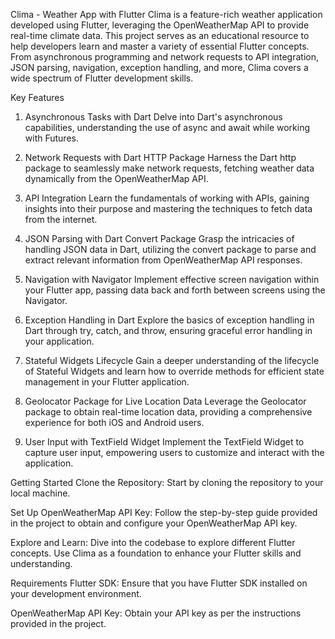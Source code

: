 Clima - Weather App with Flutter
Clima is a feature-rich weather application developed using Flutter, leveraging the OpenWeatherMap API to provide real-time climate data. This project serves as an educational resource to help developers learn and master a variety of essential Flutter concepts. From asynchronous programming and network requests to API integration, JSON parsing, navigation, exception handling, and more, Clima covers a wide spectrum of Flutter development skills.

Key Features
1. Asynchronous Tasks with Dart
Delve into Dart's asynchronous capabilities, understanding the use of async and await while working with Futures.

2. Network Requests with Dart HTTP Package
Harness the Dart http package to seamlessly make network requests, fetching weather data dynamically from the OpenWeatherMap API.

3. API Integration
Learn the fundamentals of working with APIs, gaining insights into their purpose and mastering the techniques to fetch data from the internet.

4. JSON Parsing with Dart Convert Package
Grasp the intricacies of handling JSON data in Dart, utilizing the convert package to parse and extract relevant information from OpenWeatherMap API responses.

5. Navigation with Navigator
Implement effective screen navigation within your Flutter app, passing data back and forth between screens using the Navigator.

6. Exception Handling in Dart
Explore the basics of exception handling in Dart through try, catch, and throw, ensuring graceful error handling in your application.

7. Stateful Widgets Lifecycle
Gain a deeper understanding of the lifecycle of Stateful Widgets and learn how to override methods for efficient state management in your Flutter application.

8. Geolocator Package for Live Location Data
Leverage the Geolocator package to obtain real-time location data, providing a comprehensive experience for both iOS and Android users.

9. User Input with TextField Widget
Implement the TextField Widget to capture user input, empowering users to customize and interact with the application.

Getting Started
Clone the Repository: Start by cloning the repository to your local machine.

Set Up OpenWeatherMap API Key: Follow the step-by-step guide provided in the project to obtain and configure your OpenWeatherMap API key.

Explore and Learn: Dive into the codebase to explore different Flutter concepts. Use Clima as a foundation to enhance your Flutter skills and understanding.

Requirements
Flutter SDK: Ensure that you have Flutter SDK installed on your development environment.

OpenWeatherMap API Key: Obtain your API key as per the instructions provided in the project.
